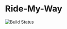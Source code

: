 # Ride-My-Way
[![Build Status](https://travis-ci.org/jonahkigz/Ride-My-Way.svg?branch=master)](https://travis-ci.org/jonahkigz/Ride-My-Way)
